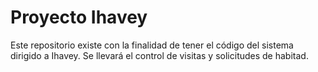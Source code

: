 # Proyecto Ihavey

Este repositorio existe con la finalidad de tener el código del sistema dirigido a Ihavey. Se llevará el control de visitas y solicitudes de habitad.
